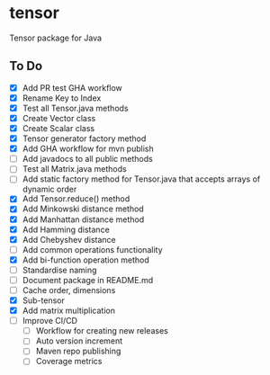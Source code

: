 # tensor
Tensor package for Java


## To Do

- [x] Add PR test GHA workflow
- [x] Rename Key to Index
- [x] Test all Tensor.java methods
- [x] Create Vector class
- [x] Create Scalar class
- [x] Tensor generator factory method
- [x] Add GHA workflow for mvn publish
- [ ] Add javadocs to all public methods
- [ ] Test all Matrix.java methods
- [ ] Add static factory method for Tensor.java that accepts arrays of dynamic order
- [x] Add Tensor.reduce() method
- [x] Add Minkowski distance method
- [x] Add Manhattan distance method
- [x] Add Hamming distance
- [x] Add Chebyshev distance
- [ ] Add common operations functionality
- [x] Add bi-function operation method
- [ ] Standardise naming
- [ ] Document package in README.md
- [ ] Cache order, dimensions
- [x] Sub-tensor
- [x] Add matrix multiplication
- [ ] Improve CI/CD
  - [ ] Workflow for creating new releases
  - [ ] Auto version increment
  - [ ] Maven repo publishing
  - [ ] Coverage metrics
